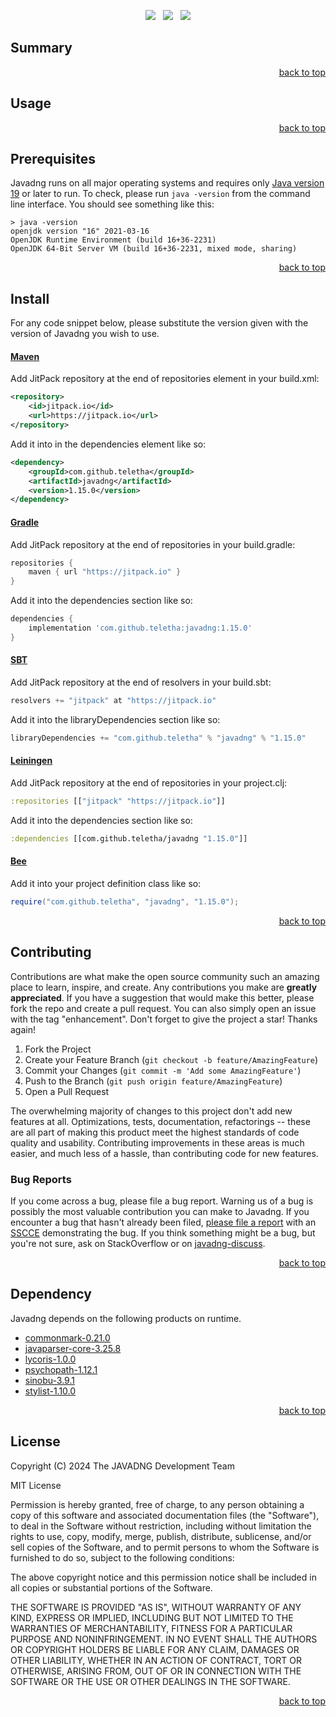 <p align="center">
    <a href="https://docs.oracle.com/en/java/javase/19/"><img src="https://img.shields.io/badge/Java-Release%2019-green"/></a>
    <span>&nbsp;</span>
    <a href="https://jitpack.io/#teletha/javadng"><img src="https://img.shields.io/jitpack/v/github/teletha/javadng?label=Repository&color=green"></a>
    <span>&nbsp;</span>
    <a href="https://teletha.github.io/javadng"><img src="https://img.shields.io/website.svg?down_color=red&down_message=CLOSE&label=Official%20Site&up_color=green&up_message=OPEN&url=https%3A%2F%2Fteletha.github.io%2Fjavadng"></a>
</p>


## Summary

<p align="right"><a href="#top">back to top</a></p>


## Usage

<p align="right"><a href="#top">back to top</a></p>


## Prerequisites
Javadng runs on all major operating systems and requires only [Java version 19](https://docs.oracle.com/en/java/javase/19/) or later to run.
To check, please run `java -version` from the command line interface. You should see something like this:
```
> java -version
openjdk version "16" 2021-03-16
OpenJDK Runtime Environment (build 16+36-2231)
OpenJDK 64-Bit Server VM (build 16+36-2231, mixed mode, sharing)
```
<p align="right"><a href="#top">back to top</a></p>

## Install
For any code snippet below, please substitute the version given with the version of Javadng you wish to use.
#### [Maven](https://maven.apache.org/)
Add JitPack repository at the end of repositories element in your build.xml:
```xml
<repository>
    <id>jitpack.io</id>
    <url>https://jitpack.io</url>
</repository>
```
Add it into in the dependencies element like so:
```xml
<dependency>
    <groupId>com.github.teletha</groupId>
    <artifactId>javadng</artifactId>
    <version>1.15.0</version>
</dependency>
```
#### [Gradle](https://gradle.org/)
Add JitPack repository at the end of repositories in your build.gradle:
```gradle
repositories {
    maven { url "https://jitpack.io" }
}
```
Add it into the dependencies section like so:
```gradle
dependencies {
    implementation 'com.github.teletha:javadng:1.15.0'
}
```
#### [SBT](https://www.scala-sbt.org/)
Add JitPack repository at the end of resolvers in your build.sbt:
```scala
resolvers += "jitpack" at "https://jitpack.io"
```
Add it into the libraryDependencies section like so:
```scala
libraryDependencies += "com.github.teletha" % "javadng" % "1.15.0"
```
#### [Leiningen](https://leiningen.org/)
Add JitPack repository at the end of repositories in your project.clj:
```clj
:repositories [["jitpack" "https://jitpack.io"]]
```
Add it into the dependencies section like so:
```clj
:dependencies [[com.github.teletha/javadng "1.15.0"]]
```
#### [Bee](https://teletha.github.io/bee)
Add it into your project definition class like so:
```java
require("com.github.teletha", "javadng", "1.15.0");
```
<p align="right"><a href="#top">back to top</a></p>


## Contributing
Contributions are what make the open source community such an amazing place to learn, inspire, and create. Any contributions you make are **greatly appreciated**.
If you have a suggestion that would make this better, please fork the repo and create a pull request. You can also simply open an issue with the tag "enhancement".
Don't forget to give the project a star! Thanks again!

1. Fork the Project
2. Create your Feature Branch (`git checkout -b feature/AmazingFeature`)
3. Commit your Changes (`git commit -m 'Add some AmazingFeature'`)
4. Push to the Branch (`git push origin feature/AmazingFeature`)
5. Open a Pull Request

The overwhelming majority of changes to this project don't add new features at all. Optimizations, tests, documentation, refactorings -- these are all part of making this product meet the highest standards of code quality and usability.
Contributing improvements in these areas is much easier, and much less of a hassle, than contributing code for new features.

### Bug Reports
If you come across a bug, please file a bug report. Warning us of a bug is possibly the most valuable contribution you can make to Javadng.
If you encounter a bug that hasn't already been filed, [please file a report](https://github.com/teletha/javadng/issues/new) with an [SSCCE](http://sscce.org/) demonstrating the bug.
If you think something might be a bug, but you're not sure, ask on StackOverflow or on [javadng-discuss](https://github.com/teletha/javadng/discussions).
<p align="right"><a href="#top">back to top</a></p>


## Dependency
Javadng depends on the following products on runtime.
* [commonmark-0.21.0](https://mvnrepository.com/artifact/org.commonmark/commonmark/0.21.0)
* [javaparser-core-3.25.8](https://mvnrepository.com/artifact/com.github.javaparser/javaparser-core/3.25.8)
* [lycoris-1.0.0](https://mvnrepository.com/artifact/com.github.teletha/lycoris/1.0.0)
* [psychopath-1.12.1](https://mvnrepository.com/artifact/com.github.teletha/psychopath/1.12.1)
* [sinobu-3.9.1](https://mvnrepository.com/artifact/com.github.teletha/sinobu/3.9.1)
* [stylist-1.10.0](https://mvnrepository.com/artifact/com.github.teletha/stylist/1.10.0)
<p align="right"><a href="#top">back to top</a></p>


## License
Copyright (C) 2024 The JAVADNG Development Team

MIT License

Permission is hereby granted, free of charge, to any person obtaining a copy
of this software and associated documentation files (the "Software"), to deal
in the Software without restriction, including without limitation the rights
to use, copy, modify, merge, publish, distribute, sublicense, and/or sell
copies of the Software, and to permit persons to whom the Software is
furnished to do so, subject to the following conditions:

The above copyright notice and this permission notice shall be included in all
copies or substantial portions of the Software.

THE SOFTWARE IS PROVIDED "AS IS", WITHOUT WARRANTY OF ANY KIND, EXPRESS OR
IMPLIED, INCLUDING BUT NOT LIMITED TO THE WARRANTIES OF MERCHANTABILITY,
FITNESS FOR A PARTICULAR PURPOSE AND NONINFRINGEMENT. IN NO EVENT SHALL THE
AUTHORS OR COPYRIGHT HOLDERS BE LIABLE FOR ANY CLAIM, DAMAGES OR OTHER
LIABILITY, WHETHER IN AN ACTION OF CONTRACT, TORT OR OTHERWISE, ARISING FROM,
OUT OF OR IN CONNECTION WITH THE SOFTWARE OR THE USE OR OTHER DEALINGS IN THE
SOFTWARE.
<p align="right"><a href="#top">back to top</a></p>